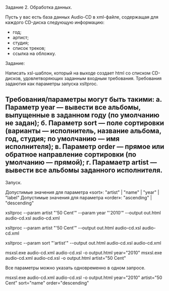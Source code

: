﻿Задание 2. Обработка данных.

Пусть у вас есть база данных Audio-CD в  xml-файле, содержащая для каждого
CD-диска следующую информацию:
- год;
- артист;
- студия;
- список треков;
- ссылка на обложку.

Задание:

Написать xsl-шаблон, который на выходе создает html со списком CD-дисков,
удовлетворяющих заданным входным требования. Требования задаютия как параметры
запуска xsltproc.

Требования/параметры могут быть такими:
а. Параметр year — вывести все альбомы, выпущенные в заданном году (по умолчанию
не задан);
б. Параметр sort — поле сортировки (варианты — исполнитель, название альбома, год,
студия; по умолчанию — имя исполнителя);
в. Параметр order — прямое или обратное направление сортировки (по умолчанию — прямой);
г. Парамаетр artist — вывести все альбомы заданного исполнителя.
-----
Запуск.

Допустимые значения для параметра «sort»: "artist" | "name" | "year" | "label"
Допустимые значения для параметра «order»: "ascending" | "descending"

xsltproc --param artist "'50 Cent'" --param year "'2010'" --output out.html audio-cd.xsl audio-cd.xml

xsltproc --param artist "'50 Cent'" --output out.html audio-cd.xsl audio-cd.xml

xsltproc --param sort "'artist'" --output out.html audio-cd.xsl audio-cd.xml

msxsl.exe audio-cd.xml audio-cd.xsl -o output.html year="2010"
msxsl.exe audio-cd.xml audio-cd.xsl -o output.html artist="50 Cent"

Все параметры можно указать одновременно в одном запросе.

msxsl.exe audio-cd.xml audio-cd.xsl -o output.html year="2010" artist="50 Cent" sort="name" order="descending"
